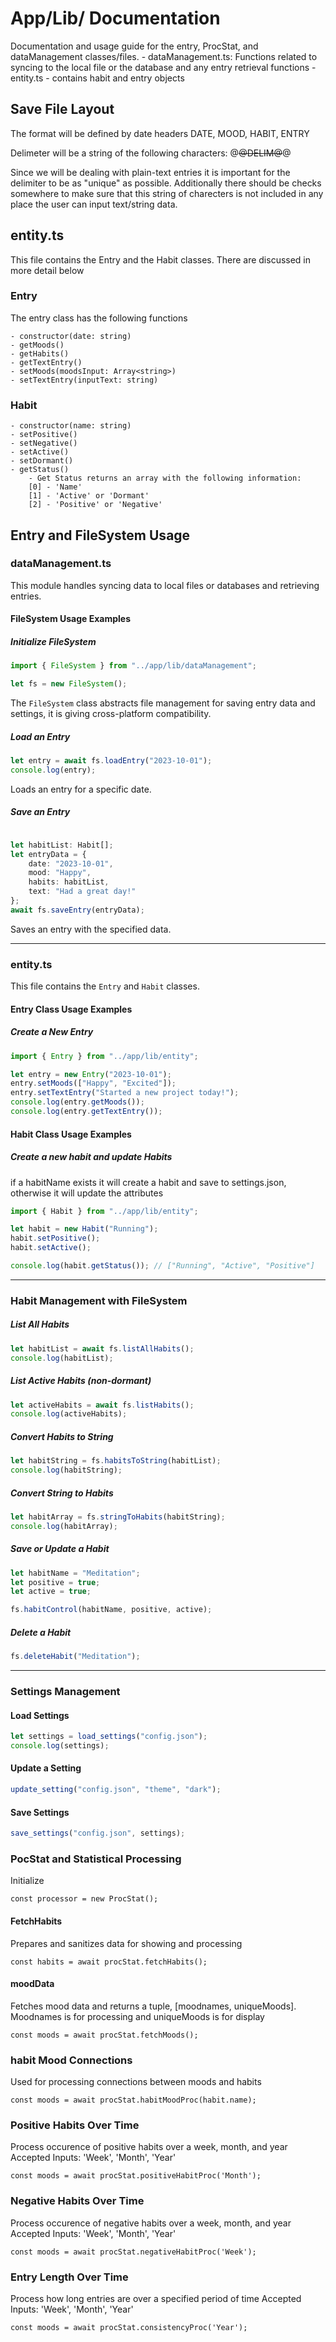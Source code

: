 # App/Lib/ Documentation
Documentation and usage guide for the entry, ProcStat, and dataManagement classes/files.
    - dataManagement.ts: Functions related to syncing to the local file or the database and any entry retrieval functions
    - entity.ts - contains habit and entry objects

## Save File Layout
The format will be defined by date headers
DATE, MOOD, HABIT, ENTRY

Delimeter will be a string of the following characters:
@~~@DELIM@~~@

Since we will be dealing with plain-text entries it is important for the delimiter to be as "unique" as possible. Additionally there should be checks somewhere to make sure that this string of charecters is not included in any place the user can input text/string data.

## entity.ts
This file contains the Entry and the Habit classes. There are discussed in more detail below

### Entry
The entry class has the following functions

    - constructor(date: string)
    - getMoods()
    - getHabits()
    - getTextEntry()
    - setMoods(moodsInput: Array<string>)
    - setTextEntry(inputText: string)

### Habit
    - constructor(name: string)
    - setPositive()
    - setNegative()
    - setActive()
    - setDormant()
    - getStatus()
        - Get Status returns an array with the following information:
        [0] - 'Name'
        [1] - 'Active' or 'Dormant'
        [2] - 'Positive' or 'Negative'

## Entry and FileSystem Usage

### dataManagement.ts
This module handles syncing data to local files or databases and retrieving entries.

#### FileSystem Usage Examples

##### Initialize FileSystem
```typescript
import { FileSystem } from "../app/lib/dataManagement";

let fs = new FileSystem();
```
The `FileSystem` class abstracts file management for saving entry data and settings, it is giving cross-platform compatibility.

##### Load an Entry
```typescript
let entry = await fs.loadEntry("2023-10-01");
console.log(entry);
```
Loads an entry for a specific date.

##### Save an Entry
```typescript

let habitList: Habit[];
let entryData = {
    date: "2023-10-01",
    mood: "Happy",
    habits: habitList,
    text: "Had a great day!"
};
await fs.saveEntry(entryData);
```
Saves an entry with the specified data.

---

### entity.ts
This file contains the `Entry` and `Habit` classes.

#### Entry Class Usage Examples

##### Create a New Entry
```typescript
import { Entry } from "../app/lib/entity";

let entry = new Entry("2023-10-01");
entry.setMoods(["Happy", "Excited"]);
entry.setTextEntry("Started a new project today!");
console.log(entry.getMoods());
console.log(entry.getTextEntry());
```

#### Habit Class Usage Examples

##### Create a new habit and update Habits
if a habitName exists it will create a habit and save to settings.json, otherwise it will update the attributes
```typescript
import { Habit } from "../app/lib/entity";

let habit = new Habit("Running");
habit.setPositive();
habit.setActive();

console.log(habit.getStatus()); // ["Running", "Active", "Positive"]
```

---

### Habit Management with FileSystem

##### List All Habits
```typescript
let habitList = await fs.listAllHabits();
console.log(habitList);
```

##### List Active Habits (non-dormant)
```typescript
let activeHabits = await fs.listHabits();
console.log(activeHabits);
```

##### Convert Habits to String
```typescript
let habitString = fs.habitsToString(habitList);
console.log(habitString);
```

##### Convert String to Habits
```typescript
let habitArray = fs.stringToHabits(habitString);
console.log(habitArray);
```

##### Save or Update a Habit
```typescript
let habitName = "Meditation";
let positive = true;
let active = true;

fs.habitControl(habitName, positive, active);
```

##### Delete a Habit
```typescript
fs.deleteHabit("Meditation");
```

---

### Settings Management

#### Load Settings
```typescript
let settings = load_settings("config.json");
console.log(settings);
```

#### Update a Setting
```typescript
update_setting("config.json", "theme", "dark");
```

#### Save Settings
```typescript
save_settings("config.json", settings);
```

### PocStat and Statistical Processing
Initialize

```tsx
const processor = new ProcStat();
```
#### FetchHabits
Prepares and sanitizes data for showing and processing
```tsx
const habits = await procStat.fetchHabits();
```

#### moodData
Fetches mood data and returns a tuple, [moodnames, uniqueMoods]. Moodnames is for processing and uniqueMoods is for display

```tsx
const moods = await procStat.fetchMoods();
```

### habit Mood Connections
Used for processing connections between moods and habits

```tsx
const moods = await procStat.habitMoodProc(habit.name);
```

### Positive Habits Over Time
Process occurence of positive habits over a week, month, and year
Accepted Inputs: 'Week', 'Month', 'Year'

```tsx
const moods = await procStat.positiveHabitProc('Month');
```

### Negative Habits Over Time
Process occurence of negative habits over a week, month, and year
Accepted Inputs: 'Week', 'Month', 'Year'

```tsx
const moods = await procStat.negativeHabitProc('Week');
```

### Entry Length Over Time
Process how long entries are over a specified period of time
Accepted Inputs: 'Week', 'Month', 'Year'

```tsx
const moods = await procStat.consistencyProc('Year');
```
